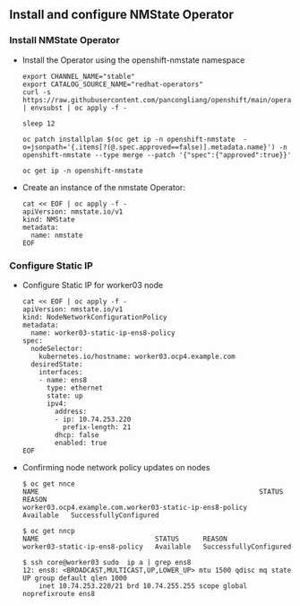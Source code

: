 ## Install and configure NMState Operator

### Install NMState Operator
* Install the Operator using the openshift-nmstate namespace
  ```
  export CHANNEL_NAME="stable"
  export CATALOG_SOURCE_NAME="redhat-operators"
  curl -s https://raw.githubusercontent.com/pancongliang/openshift/main/operator/nmstate/operator.yaml | envsubst | oc apply -f -

  sleep 12
  
  oc patch installplan $(oc get ip -n openshift-nmstate  -o=jsonpath='{.items[?(@.spec.approved==false)].metadata.name}') -n openshift-nmstate --type merge --patch '{"spec":{"approved":true}}'
 
  oc get ip -n openshift-nmstate
  ```


* Create an instance of the nmstate Operator:
  ```
  cat << EOF | oc apply -f -
  apiVersion: nmstate.io/v1
  kind: NMState
  metadata:
    name: nmstate
  EOF
  ```

### Configure Static IP
* Configure Static IP for worker03 node
  ```
  cat << EOF | oc apply -f -
  apiVersion: nmstate.io/v1
  kind: NodeNetworkConfigurationPolicy
  metadata:
    name: worker03-static-ip-ens8-policy 
  spec:
    nodeSelector:
      kubernetes.io/hostname: worker03.ocp4.example.com
    desiredState:
      interfaces:
      - name: ens8
        type: ethernet
        state: up
        ipv4:
          address:
          - ip: 10.74.253.220
            prefix-length: 21
          dhcp: false
          enabled: true
  EOF
  ```

* Confirming node network policy updates on nodes
  ```
  $ oc get nnce
  NAME                                                       STATUS      REASON
  worker03.ocp4.example.com.worker03-static-ip-ens8-policy   Available   SuccessfullyConfigured

  $ oc get nncp
  NAME                             STATUS      REASON
  worker03-static-ip-ens8-policy   Available   SuccessfullyConfigured

  $ ssh core@worker03 sudo  ip a | grep ens8 
  12: ens8: <BROADCAST,MULTICAST,UP,LOWER_UP> mtu 1500 qdisc mq state UP group default qlen 1000
      inet 10.74.253.220/21 brd 10.74.255.255 scope global noprefixroute ens8
  ```

